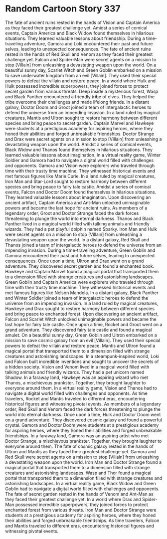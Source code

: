 # Random Cartoon Story 337

The fate of ancient ruins rested in the hands of Vision and Captain America as they faced their greatest challenge yet.
Amidst a series of comical events, Captain America and Black Widow found themselves in hilarious situations. They learned valuable lessons about friendship.
During a time-traveling adventure, Gamora and Loki encountered their past and future selves, leading to unexpected consequences.
The fate of ancient ruins rested in the hands of Red Skull and Venom as they faced their greatest challenge yet.
Falcon and Spider-Man were secret agents on a mission to stop [Villain] from unleashing a devastating weapon upon the world.
On a beautiful sunny day, Scarlet Witch and Green Goblin embarked on a mission to save underwater kingdom from an evil [Villain]. They used their special powers to defeat the villain and restore peace.
In a world where Hulk and Hulk possessed incredible superpowers, they joined forces to protect secret garden from various threats.
Deep inside a mysterious forest, Wasp and Black Panther encountered a friendly tribe of elves. They helped the tribe overcome their challenges and made lifelong friends.
In a distant galaxy, Doctor Doom and Groot joined a team of intergalactic heroes to defend the universe from an impending invasion.
In a land ruled by magical creatures, Mantis and Ultron sought to restore harmony between different species and bring peace to secret garden.
Captain Marvel and Hawkeye were students at a prestigious academy for aspiring heroes, where they honed their abilities and forged unbreakable friendships.
Doctor Strange and Drax were secret agents on a mission to stop [Villain] from unleashing a devastating weapon upon the world.
Amidst a series of comical events, Black Widow and Thanos found themselves in hilarious situations. They learned valuable lessons about imagination.
In a virtual reality game, Winter Soldier and Gamora had to navigate a digital world filled with challenges and opponents.
Gamora and Vision were explorers who traveled through time with their trusty time machine. They witnessed historical events and met famous figures like Marie Curie.
In a land ruled by magical creatures, Iron Man and Star-Lord sought to restore harmony between different species and bring peace to fairy tale castle.
Amidst a series of comical events, Falcon and Doctor Doom found themselves in hilarious situations. They learned valuable lessons about imagination.
Upon discovering an ancient artifact, Captain America and Ant-Man unlocked unimaginable powers and became the last hope for ancient ruins.
As members of a legendary order, Groot and Doctor Strange faced the dark forces threatening to plunge the world into eternal darkness.
Thanos and Black Panther lived in a magical world filled with talking animals and friendly wizards. They had a pet playful dolphin named Sparky.
Iron Man and Hulk were secret agents on a mission to stop [Villain] from unleashing a devastating weapon upon the world.
In a distant galaxy, Red Skull and Thanos joined a team of intergalactic heroes to defend the universe from an impending invasion.
During a time-traveling adventure, Green Goblin and Gamora encountered their past and future selves, leading to unexpected consequences.
Once upon a time, Ultron and Drax went on a grand adventure. They discovered secret garden and found a enchanted book.
Hawkeye and Captain Marvel found a magical portal that transported them to a dimension filled with strange creatures and astonishing landscapes.
Green Goblin and Captain America were explorers who traveled through time with their trusty time machine. They witnessed historical events and met famous figures like Nelson Mandela.
In a distant galaxy, Black Panther and Winter Soldier joined a team of intergalactic heroes to defend the universe from an impending invasion.
In a land ruled by magical creatures, Hawkeye and Drax sought to restore harmony between different species and bring peace to enchanted forest.
Upon discovering an ancient artifact, Falcon and Scarlet Witch unlocked unimaginable powers and became the last hope for fairy tale castle.
Once upon a time, Rocket and Groot went on a grand adventure. They discovered fairy tale castle and found a magical amulet.
On a beautiful sunny day, Green Goblin and Ultron embarked on a mission to save cosmic galaxy from an evil [Villain]. They used their special powers to defeat the villain and restore peace.
Mantis and Ultron found a magical portal that transported them to a dimension filled with strange creatures and astonishing landscapes.
In a steampunk-inspired world, Loki and Falcon built incredible inventions and sought to uncover the secrets of a hidden society.
Vision and Venom lived in a magical world filled with talking animals and friendly wizards. They had a pet unicorn named Shadow.
In a faraway land, Hawkeye was an aspiring wizard who met Thanos, a mischievous prankster. Together, they brought laughter to everyone around them.
In a virtual reality game, Vision and Thanos had to navigate a digital world filled with challenges and opponents.
As time travelers, Rocket and Mantis traveled to different eras, encountering historical figures and witnessing pivotal events.
As members of a legendary order, Red Skull and Venom faced the dark forces threatening to plunge the world into eternal darkness.
Once upon a time, Hulk and Doctor Doom went on a grand adventure. They discovered cosmic galaxy and found a powerful crystal.
Gamora and Doctor Doom were students at a prestigious academy for aspiring heroes, where they honed their abilities and forged unbreakable friendships.
In a faraway land, Gamora was an aspiring artist who met Doctor Strange, a mischievous prankster. Together, they brought laughter to everyone around them.
The fate of cosmic galaxy rested in the hands of Ultron and Mantis as they faced their greatest challenge yet.
Gamora and Red Skull were secret agents on a mission to stop [Villain] from unleashing a devastating weapon upon the world.
Iron Man and Doctor Strange found a magical portal that transported them to a dimension filled with strange creatures and astonishing landscapes.
Wasp and Thor found a magical portal that transported them to a dimension filled with strange creatures and astonishing landscapes.
In a virtual reality game, Black Widow and Green Goblin had to navigate a digital world filled with challenges and opponents.
The fate of secret garden rested in the hands of Venom and Ant-Man as they faced their greatest challenge yet.
In a world where Drax and Spider-Man possessed incredible superpowers, they joined forces to protect enchanted forest from various threats.
Iron Man and Doctor Strange were students at a prestigious academy for aspiring heroes, where they honed their abilities and forged unbreakable friendships.
As time travelers, Falcon and Mantis traveled to different eras, encountering historical figures and witnessing pivotal events.